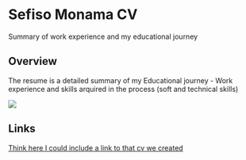 <h1>Sefiso Monama CV</h1>
<p>Summary of work experience and my educational journey</p>

<h2>Overview</h2>
<p>The resume is a detailed summary of my Educational journey - Work experience and skills arquired in the process  (soft and technical skills)</p>
<img src="![Screenshot (265)](https://user-images.githubusercontent.com/73562090/116229528-e5d68780-a756-11eb-8046-c8f670e9f9b6.png"/></img>

<h2>Links</h2>
<a href=#>Think here I could include a link to that cv we created</a>
